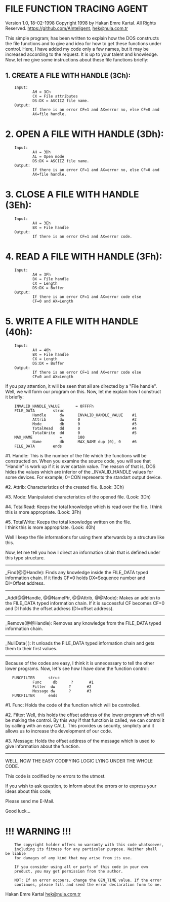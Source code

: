 # FILE FUNCTION TRACING AGENT

Version 1.0, 18-02-1998
Copyright 1998 by Hakan Emre Kartal. All Rights Reserved.
https://github.com/AInteligent, hek@nula.com.tr

This simple program; has been  written  to  explain  how  the  DOS
constructs the file functions and to give  and  idea  for how to get these
functions under control. Here,  I  have  added  my  code only a few names,
but it may be increased according to the request. It is up to your  talent
and knowledge. Now,  let  me  give  some  instructions  about  these  file
functions briefly:

## 1. CREATE A FILE WITH HANDLE (3Ch):
        Input:
                AH = 3Ch
                CX = File attributes
                DS:DX = ASCIIZ file name.
        Output:
                If there is an error CF=1 and AX=error no, else CF=0 and
                AX=file handle.

# 2. OPEN A FILE WITH HANDLE (3Dh):
        Input:
                AH = 3Dh
                AL = Open mode 
                DS:DX = ASCIIZ file name.
        Output:
                If there is an error CF=1 and AX=error no, else CF=0 and
                AX=file handle.

# 3. CLOSE A FILE WITH HANDLE (3Eh):
        Input:
                AH = 3Eh
                BX = File handle
        Output:
                If there is an error CF=1 and AX=error code.

# 4. READ A FILE WITH HANDLE (3Fh):
        Input:
                AH = 3Fh
                BX = File handle
                CX = Length
                DS:DX = Buffer
        Output:
                If there is an error CF=1 and AX=error code else
                CF=0 and AX=Length

# 5. WRITE A FILE WITH HANDLE (40h):
        Input:
                AH = 40h
                BX = File handle
                CX = Length
                DS:DX = Buffer
        Output:
                If there is an error CF=1 and AX=error code else
                CF=0 and AX=Length

If you pay attention,  it  will be seen that all are directed by a
"File handle". Well, we will form our program on this. Now, let me explain
how I construct it briefly:

        INVALID_HANDLE_VALUE       = 0FFFFh
        FILE_DATA        struc
                Handle      dw      INVALID_HANDLE_VALUE    #1
                Attrib      dw      0                       #2
                Mode        db      0                       #3
                TotalRead   dd      0                       #4
                TotalWrite  dd      0                       #5
        MAX_NAME            =       100
                Name        db      MAX_NAME dup (0), 0     #6
        FILE_DATA        ends

#1. Handle: This is the number  of  the  file  which  the  functions  will  be
constructed on. When you examine the source  code,  you will see that "Handle"
is work up if it is over  cartain  value.  The  reason  of  that  is,  DOS
hides the values which are inferior of the _INVALID_HANDLE  values for some
devices. For example; 0=CON represents the standart output device.

#2. Attrib: Characteristics of the created file. (Look: 3Ch)

#3. Mode: Manipulated characteristics of the opened file. (Look: 3Dh)

#4. TotalRead: Keeps the total knowledge which is read over the file.
I think this is more appropriate. (Look: 3Fh)

#5. TotalWrite: Keeps the total knowledge written on the file.    
I think this is more appropriate. (Look: 40h)

Well  I keep the file informations for using them afterwards by  a
structure like this. 
 
Now, let me tell you how I direct an  information  chain  that  is
defined under this type structure.

--------------------------------------------------------------------------

_Find(@@Handle): Finds any knowledge inside the FILE_DATA typed information
chain. If it finds CF=0 holds DX=Sequence number and DI=Offset address.

--------------------------------------------------------------------------

_Add(@@Handle, @@NamePtr, @@Attrib, @@Mode): Makes an addion to 
the FILE_DATA typed information chain. If it is successful CF becomes 
CF=0 and  DI holds the offset address (DI=offset address).

--------------------------------------------------------------------------

_Remove(@@Handle): Removes any  knowledge  from the FILE_DATA typed 
information chain.

--------------------------------------------------------------------------

_NullData( ): It unloads the FILE_DATA typed information chain and
gets them to their first values.

--------------------------------------------------------------------------

Because of the codes are easy, I think it is unnecessary  to  tell
the other lower programs. Now,  let's  see  how  I  have done the function
control:


       FUNCFILTER      struc
                Func     db      ?       #1
                Filter	dw      ?       #2
                Message	dw      ?       #3
       FUNCFILTER      ends

#1. Func: Holds the code of the function which will be controlled.

#2. Filter: Well, this holds the offset address of the lower program which
will be making the control. By this way if that function is called, we can
control  it  by  calling  with  an easy CALL. This  provides  us security,
simplicty and it allows us to increase the development of our code.

#3. Message: Holds  the  offset address of the message which is used to give
information about the function.

--------------------------------------------------------------------------

WELL, NOW THE EASY CODIFYING LOGIC LYING UNDER THE WHOLE CODE.

This code is codified by no errors to the utmost.

If you wish to ask question, to inform about the errors or to express your 
ideas about this code;

Please send me E-Mail.

Good luck...

# !!! WARNING !!!

        The copyright holder offers no warranty with this code whatsoever,
        including its fitness for any particular purpose. Neither shall  be liable
        for damages of any kind that may arise from its use.
        
        If you consider using all or parts of this code in your own
        product, you may get permission from the author.
        
        NOT: If an error occours, change the GEN_TIME value. If the error
        continues, please fill and send the error declaration form to me.

Hakan Emre Kartal
hek@nula.com.tr
